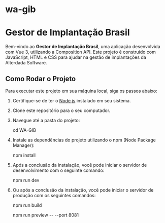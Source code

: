 # wa-gib
# Gestor de Implantação Brasil

Bem-vindo ao **Gestor de Implantação Brasil**, uma aplicação desenvolvida com Vue 3, utilizando a Composition API. Este projeto é construído com JavaScript, HTML e CSS para ajudar na gestão de implantações da Alterdada Software.

## Como Rodar o Projeto

Para executar este projeto em sua máquina local, siga os passos abaixo:

1. Certifique-se de ter o [Node.js](https://nodejs.org/) instalado em seu sistema.

2. Clone este repositório para o seu computador.

3. Navegue até a pasta do projeto:

    cd WA-GIB

4. Instale as dependências do projeto utilizando o npm (Node Package Manager):

    npm install

5. Após a conclusão da instalação, você pode iniciar o servidor de desenvolvimento com o seguinte comando:

    npm run dev

6. Ou após a conclusão da instalação, você pode iniciar o servidor de produção com os seguintes comandos:

    npm run build 

    npm run preview -- --port 8081


   
